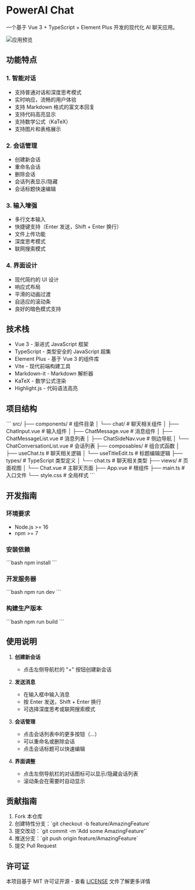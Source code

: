 # PowerAI Chat

一个基于 Vue 3 + TypeScript + Element Plus 开发的现代化 AI 聊天应用。

![应用预览](https://element-plus.org/images/element-plus-logo.svg)

## 功能特点

### 1. 智能对话
- 支持普通对话和深度思考模式
- 实时响应，流畅的用户体验
- 支持 Markdown 格式的富文本回复
- 支持代码高亮显示
- 支持数学公式（KaTeX）
- 支持图片和表格展示

### 2. 会话管理
- 创建新会话
- 重命名会话
- 删除会话
- 会话列表显示/隐藏
- 会话标题快速编辑

### 3. 输入增强
- 多行文本输入
- 快捷键支持（Enter 发送，Shift + Enter 换行）
- 文件上传功能
- 深度思考模式
- 联网搜索模式

### 4. 界面设计
- 现代简约的 UI 设计
- 响应式布局
- 平滑的动画过渡
- 自适应的滚动条
- 良好的暗色模式支持

## 技术栈

- Vue 3 - 渐进式 JavaScript 框架
- TypeScript - 类型安全的 JavaScript 超集
- Element Plus - 基于 Vue 3 的组件库
- Vite - 现代前端构建工具
- Markdown-it - Markdown 解析器
- KaTeX - 数学公式渲染
- Highlight.js - 代码语法高亮

## 项目结构

\`\`\`
src/
├── components/         # 组件目录
│   └── chat/          # 聊天相关组件
│       ├── ChatInput.vue          # 输入组件
│       ├── ChatMessage.vue        # 消息组件
│       ├── ChatMessageList.vue    # 消息列表
│       ├── ChatSideNav.vue        # 侧边导航
│       └── ChatConversationList.vue # 会话列表
├── composables/       # 组合式函数
│   ├── useChat.ts    # 聊天相关逻辑
│   └── useTitleEdit.ts # 标题编辑逻辑
├── types/            # TypeScript 类型定义
│   └── chat.ts      # 聊天相关类型
├── views/            # 页面视图
│   └── Chat.vue     # 主聊天页面
├── App.vue          # 根组件
├── main.ts          # 入口文件
└── style.css        # 全局样式
\`\`\`

## 开发指南

### 环境要求
- Node.js >= 16
- npm >= 7

### 安装依赖
\`\`\`bash
npm install
\`\`\`

### 开发服务器
\`\`\`bash
npm run dev
\`\`\`

### 构建生产版本
\`\`\`bash
npm run build
\`\`\`

## 使用说明

1. **创建新会话**
   - 点击左侧导航栏的 "+" 按钮创建新会话

2. **发送消息**
   - 在输入框中输入消息
   - 按 Enter 发送，Shift + Enter 换行
   - 可选择深度思考或联网搜索模式

3. **会话管理**
   - 点击会话列表中的更多按钮（...）
   - 可以重命名或删除会话
   - 点击会话标题可以快速编辑

4. **界面调整**
   - 点击左侧导航栏的对话图标可以显示/隐藏会话列表
   - 滚动条会在需要时自动显示

## 贡献指南

1. Fork 本仓库
2. 创建特性分支：\`git checkout -b feature/AmazingFeature\`
3. 提交改动：\`git commit -m 'Add some AmazingFeature'\`
4. 推送分支：\`git push origin feature/AmazingFeature\`
5. 提交 Pull Request

## 许可证

本项目基于 MIT 许可证开源 - 查看 [LICENSE](LICENSE) 文件了解更多详情
